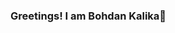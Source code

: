 ### Greetings! I am Bohdan Kalika👋

<!--
**bkalika/bkalika** is a ✨ _special_ ✨ repository because its `README.md` (this file) appears on your GitHub profile.

<a target="blank"><img align="center" src="https://upload.wikimedia.org/wikipedia/commons/thumb/a/ad/Flag_of_Ukraine_%28with_coat_of_arms_2%29.svg/1599px-Flag_of_Ukraine_%28with_coat_of_arms_2%29.svg.png?20160331154718" height="100" /></a>

